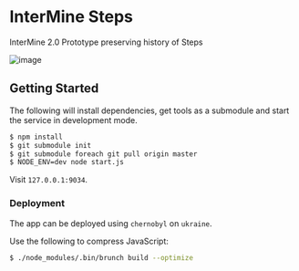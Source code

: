 # InterMine Steps

InterMine 2.0 Prototype preserving history of Steps

![image](https://raw.github.com/intermine/intermine-steps/master/example.png)

## Getting Started

The following will install dependencies, get tools as a submodule and start the service in development mode.

```bash
$ npm install
$ git submodule init
$ git submodule foreach git pull origin master
$ NODE_ENV=dev node start.js
```

Visit ``127.0.0.1:9034``.

### Deployment

The app can be deployed using `chernobyl` on `ukraine`.

Use the following to compress JavaScript:

```bash
$ ./node_modules/.bin/brunch build --optimize
```